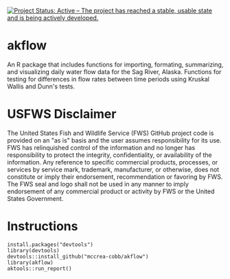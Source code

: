 [![Project Status: Active – The project has reached a stable, usable state and is being actively developed.](https://www.repostatus.org/badges/latest/active.svg)](https://www.repostatus.org/#active)

# akflow
An R package that includes functions for importing, formating, summarizing, and visualizing daily water flow data for the Sag River, Alaska. Functions for testing for differences in flow rates between time periods using Kruskal Wallis and Dunn's tests.

# USFWS Disclaimer
The United States Fish and Wildlife Service (FWS) GitHub project code is provided on an "as is" basis and the user assumes responsibility for its use. FWS has relinquished control of the information and no longer has responsibility to protect the integrity, confidentiality, or availability of the information. Any reference to specific commercial products, processes, or services by service mark, trademark, manufacturer, or otherwise, does not constitute or imply their endorsement, recommendation or favoring by FWS. The FWS seal and logo shall not be used in any manner to imply endorsement of any commercial product or activity by FWS or the United States Government.

# Instructions

`install.packages("devtools")`  
`library(devtools)`  
`devtools::install_github("mccrea-cobb/akflow")`  
`library(akflow)`  
`aktools::run_report()`  
